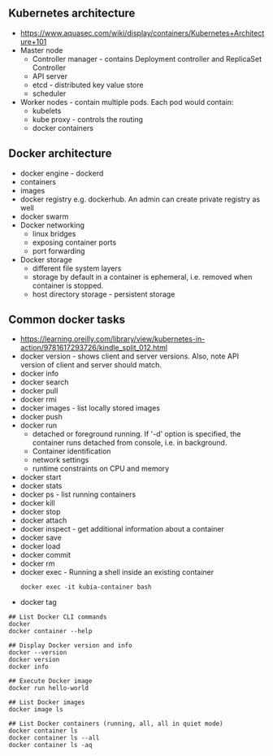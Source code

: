 ## Kubernetes architecture
- https://www.aquasec.com/wiki/display/containers/Kubernetes+Architecture+101
- Master node
  - Controller manager - contains Deployment controller and ReplicaSet Controller
  - API server
  - etcd - distributed key value store
  - scheduler
- Worker nodes - contain multiple pods. Each pod would contain:
  - kubelets
  - kube proxy - controls the routing
  - docker containers
## Docker architecture
- docker engine - dockerd
- containers
- images
- docker registry e.g. dockerhub. An admin can create private registry as well
- docker swarm
- Docker networking
  - linux bridges
  - exposing container ports
  - port forwarding
- Docker storage
  - different file system layers
  - storage by default in a container is ephemeral, i.e. removed when container is stopped.
  - host directory storage - persistent storage
  
## Common docker tasks
- https://learning.oreilly.com/library/view/kubernetes-in-action/9781617293726/kindle_split_012.html
- docker version - shows client and server versions. Also, note API version of client and server should match. 
- docker info
- docker search <word>
- docker pull <name of the image>
- docker rmi <name of the image>
- docker images - list locally stored images
- docker push
- docker run
  - detached or foreground running. If '-d' option is specified, the container runs detached from console, i.e. in background.
  - Container identification
  - network settings
  - runtime constraints on CPU and memory
- docker start <container name>
- docker stats <container name>
- docker ps - list running containers
- docker kill
- docker stop
- docker attach <container name>
- docker inspect - get additional information about a container
- docker save
- docker load
- docker commit
- docker rm
- docker exec - Running a shell inside an existing container
  ```
  docker exec -it kubia-container bash
  ```
- docker tag
  
  

```
## List Docker CLI commands
docker
docker container --help

## Display Docker version and info
docker --version
docker version
docker info

## Execute Docker image
docker run hello-world

## List Docker images
docker image ls

## List Docker containers (running, all, all in quiet mode)
docker container ls
docker container ls --all
docker container ls -aq
```
